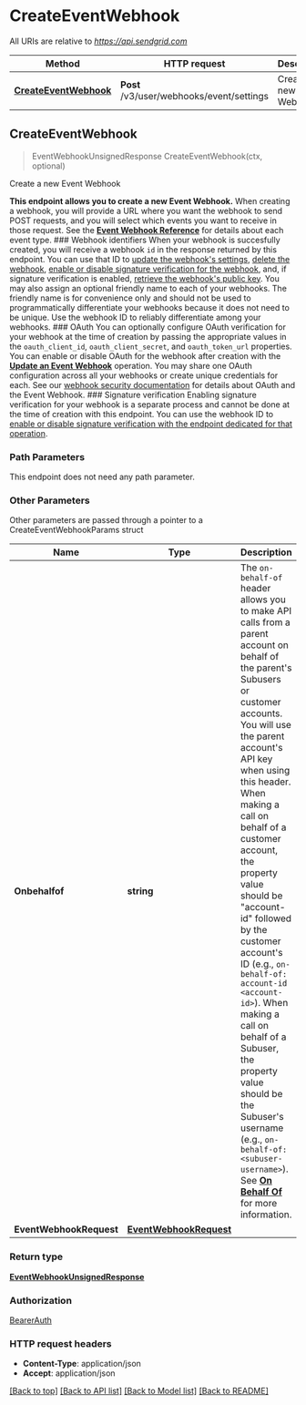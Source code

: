 # CreateEventWebhook

All URIs are relative to *https://api.sendgrid.com*

Method | HTTP request | Description
------------- | ------------- | -------------
[**CreateEventWebhook**](CreateEventWebhook.md#CreateEventWebhook) | **Post** /v3/user/webhooks/event/settings | Create a new Event Webhook



## CreateEventWebhook

> EventWebhookUnsignedResponse CreateEventWebhook(ctx, optional)

Create a new Event Webhook

**This endpoint allows you to create a new Event Webhook.**  When creating a webhook, you will provide a URL where you want the webhook to send POST requests, and you will select which events you want to receive in those request. See the [**Event Webhook Reference**](https://docs.sendgrid.com/for-developers/tracking-events/event#delivery-events) for details about each event type.  ### Webhook identifiers  When your webhook is succesfully created, you will receive a webhook `id` in the response returned by this endpoint. You can use that ID to [update the webhook's settings](https://docs.sendgrid.com/api-reference/webhooks/update-an-event-webhook), [delete the webhook](https://docs.sendgrid.com/api-reference/webhooks/delete-an-event-webhook), [enable or disable signature verification for the webhook](https://docs.sendgrid.com/api-reference/webhooks/toggle-signature-verification-for-an-event-webhook), and, if signature verification is enabled, [retrieve the webhook's public key](https://docs.sendgrid.com/api-reference/webhooks/get-signed-event-webhooks-public-key).  You may also assign an optional friendly name to each of your webhooks. The friendly name is for convenience only and should not be used to programmatically differentiate your webhooks because it does not need to be unique. Use the webhook ID to reliably differentiate among your webhooks.  ### OAuth  You can optionally configure OAuth verification for your webhook at the time of creation by passing the appropriate values in the `oauth_client_id`, `oauth_client_secret`, and `oauth_token_url` properties. You can enable or disable OAuth for the webhook after creation with the [**Update an Event Webhook**](https://docs.sendgrid.com/api-reference/webhooks/update-an-event-webhook) operation.  You may share one OAuth configuration across all your webhooks or create unique credentials for each. See our [webhook security documentation](https://docs.sendgrid.com/for-developers/tracking-events/getting-started-event-webhook-security-features#oauth-20) for details about OAuth and the Event Webhook.  ### Signature verification  Enabling signature verification for your webhook is a separate process and cannot be done at the time of creation with this endpoint. You can use the webhook ID to [enable or disable signature verification with the endpoint dedicated for that operation](https://docs.sendgrid.com/api-reference/webhooks/toggle-signature-verification-for-an-event-webhook).

### Path Parameters

This endpoint does not need any path parameter.

### Other Parameters

Other parameters are passed through a pointer to a CreateEventWebhookParams struct


Name | Type | Description
------------- | ------------- | -------------
**Onbehalfof** | **string** | The `on-behalf-of` header allows you to make API calls from a parent account on behalf of the parent's Subusers or customer accounts. You will use the parent account's API key when using this header. When making a call on behalf of a customer account, the property value should be \"account-id\" followed by the customer account's ID (e.g., `on-behalf-of: account-id <account-id>`). When making a call on behalf of a Subuser, the property value should be the Subuser's username (e.g., `on-behalf-of: <subuser-username>`). See [**On Behalf Of**](https://docs.sendgrid.com/api-reference/how-to-use-the-sendgrid-v3-api/on-behalf-of) for more information.
**EventWebhookRequest** | [**EventWebhookRequest**](EventWebhookRequest.md) | 

### Return type

[**EventWebhookUnsignedResponse**](EventWebhookUnsignedResponse.md)

### Authorization

[BearerAuth](../README.md#BearerAuth)

### HTTP request headers

- **Content-Type**: application/json
- **Accept**: application/json

[[Back to top]](#) [[Back to API list]](../README.md#documentation-for-api-endpoints)
[[Back to Model list]](../README.md#documentation-for-models)
[[Back to README]](../README.md)

